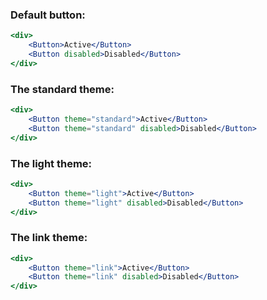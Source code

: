 
### Default button:
```jsx
<div>
    <Button>Active</Button>
    <Button disabled>Disabled</Button>
</div>
```
### The standard theme:
```jsx
<div>
    <Button theme="standard">Active</Button>
    <Button theme="standard" disabled>Disabled</Button>
</div>
```
### The light theme:
```jsx
<div>
    <Button theme="light">Active</Button>
    <Button theme="light" disabled>Disabled</Button>
</div>
```
### The link theme:
```jsx
<div>
    <Button theme="link">Active</Button>
    <Button theme="link" disabled>Disabled</Button>
</div>
```
